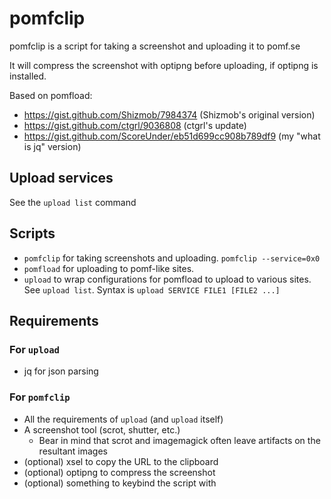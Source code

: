pomfclip
========

pomfclip is a script for taking a screenshot and uploading it to pomf.se

It will compress the screenshot with optipng before uploading, if optipng is installed.

Based on pomfload:

* https://gist.github.com/Shizmob/7984374 (Shizmob's original version)
* https://gist.github.com/ctgrl/9036808 (ctgrl's update)
* https://gist.github.com/ScoreUnder/eb51d699cc908b789df9 (my "what is jq" version)

Upload services
---------------

See the `upload list` command

Scripts
-------

* `pomfclip` for taking screenshots and uploading. `pomfclip --service=0x0`
* `pomfload` for uploading to pomf-like sites.
* `upload` to wrap configurations for pomfload to upload to various sites. See `upload list`. Syntax is `upload SERVICE FILE1 [FILE2 ...]`

Requirements
------------

### For `upload`

* jq for json parsing

### For `pomfclip`

* All the requirements of `upload` (and `upload` itself)
* A screenshot tool (scrot, shutter, etc.)
  * Bear in mind that scrot and imagemagick often leave artifacts on the resultant images
* (optional) xsel to copy the URL to the clipboard
* (optional) optipng to compress the screenshot
* (optional) something to keybind the script with
